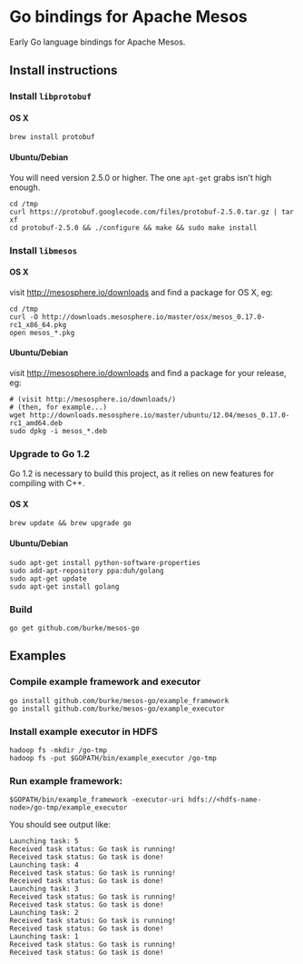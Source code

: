Go bindings for Apache Mesos
========

Early Go language bindings for Apache Mesos.

## Install instructions

### Install `libprotobuf`

#### OS X

    brew install protobuf

#### Ubuntu/Debian

You will need version 2.5.0 or higher. The one `apt-get` grabs isn't high enough.

    cd /tmp
    curl https://protobuf.googlecode.com/files/protobuf-2.5.0.tar.gz | tar xf
    cd protobuf-2.5.0 && ./configure && make && sudo make install

### Install `libmesos`

#### OS X

visit http://mesosphere.io/downloads and find a package for OS X, eg:

    cd /tmp
    curl -O http://downloads.mesosphere.io/master/osx/mesos_0.17.0-rc1_x86_64.pkg
    open mesos_*.pkg

#### Ubuntu/Debian

visit http://mesosphere.io/downloads and find a package for your release, eg:

    # (visit http://mesosphere.io/downloads/)
    # (then, for example...)
    wget http://downloads.mesosphere.io/master/ubuntu/12.04/mesos_0.17.0-rc1_amd64.deb
    sudo dpkg -i mesos_*.deb

### Upgrade to Go 1.2

Go 1.2 is necessary to build this project, as it relies on new features for compiling with C++.

#### OS X

    brew update && brew upgrade go

#### Ubuntu/Debian

    sudo apt-get install python-software-properties
    sudo add-apt-repository ppa:duh/golang
    sudo apt-get update
    sudo apt-get install golang

### Build

    go get github.com/burke/mesos-go

## Examples

### Compile example framework and executor

    go install github.com/burke/mesos-go/example_framework
    go install github.com/burke/mesos-go/example_executor

### Install example executor in HDFS

    hadoop fs -mkdir /go-tmp
    hadoop fs -put $GOPATH/bin/example_executor /go-tmp

### Run example framework:

    $GOPATH/bin/example_framework -executor-uri hdfs://<hdfs-name-node>/go-tmp/example_executor

You should see output like:

    Launching task: 5
    Received task status: Go task is running!
    Received task status: Go task is done!
    Launching task: 4
    Received task status: Go task is running!
    Received task status: Go task is done!
    Launching task: 3
    Received task status: Go task is running!
    Received task status: Go task is done!
    Launching task: 2
    Received task status: Go task is running!
    Received task status: Go task is done!
    Launching task: 1
    Received task status: Go task is running!
    Received task status: Go task is done!

